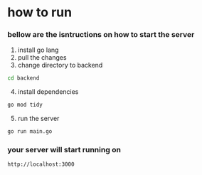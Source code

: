 # how to run

### bellow are the isntructions on how to start the server

1. install go lang
2. pull the changes
3. change directory to backend

```bash
cd backend
```

4. install dependencies

```bash
go mod tidy
```

5. run the server

```bash
go run main.go
```

### your server will start running on

`http://localhost:3000`
